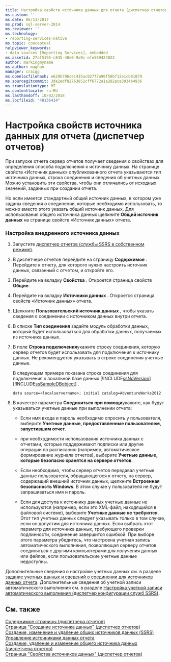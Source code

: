 ```yaml
---
title: Настройка свойств источника данных для отчета (диспетчер отчетов) | Документы Майкрософт
ms.custom: ''
ms.date: 06/13/2017
ms.prod: sql-server-2014
ms.reviewer: ''
ms.technology:
- reporting-services-native
ms.topic: conceptual
helpviewer_keywords:
- data sources [Reporting Services], embedded
ms.assetid: 27af5195-c845-40e0-9a9c-efe569424022
author: markingmyname
ms.author: maghan
manager: craigg
ms.openlocfilehash: e629b706cec435ac027f7a90f50bf12e1cb81879
ms.sourcegitcommit: 3da2edf82763852cff6772a1a282ace3034b4936
ms.translationtype: MT
ms.contentlocale: ru-RU
ms.lasthandoff: 10/02/2018
ms.locfileid: "48136414"
---
```

# <a name="configure-data-source-properties-for-a-report--report-manager"></a>Настройка свойств источника данных для отчета (диспетчер отчетов)
  При запуске отчета сервер отчетов получает сведения о свойствах для определения способа подключения к источнику данных. На странице свойств «Источник данных» опубликованного отчета указываются тип источника данных, строка соединения и сведения об учетных данных. Можно установить эти свойства, чтобы они отличались от исходных значений, заданных при создании отчета.  
  
 Но если имеется стандартный общий источник данных, в котором уже заданы сведения о соединении, которые необходимо использовать, то можно вместо этого указать общий источник данных. Для использования общего источника данных щелкните **Общий источник данных** на странице свойств «Источник данных» отчета.  
  
### <a name="to-configure-an-embedded-data-source"></a>Настройка внедренного источника данных  
  
1.  Запустите [диспетчер отчетов (службы SSRS в собственном режиме)](../report-manager-ssrs-native-mode.md).  
  
2.  В диспетчере отчетов перейдите на страницу **Содержимое** . Перейдите к отчету, для которого нужно настроить источник данных, связанный с отчетом, и откройте его.  
  
3.  Перейдите на вкладку **Свойства** . Откроется страница свойств **Общие**.  
  
4.  Перейдите на вкладку **Источники данных** . Откроется страница свойств «Источник данных» отчета.  
  
5.  Щелкните **Пользовательский источник данных** , чтобы указать сведения о соединении с источником данных внутри отчета.  
  
6.  В списке **Тип соединения** задайте модуль обработки данных, который будет использоваться для обработки данных, получаемых из источника данных.  
  
7.  В поле **Строка подключения**укажите строку соединения, которую сервер отчетов будет использовать для подключения к источнику данных. Не рекомендуется указывать в строке соединения учетные данные.  
  
     В следующем примере показана строка соединения для подключения к локальной базе данных [!INCLUDE[ssNoVersion](../../includes/ssnoversion-md.md)] [!INCLUDE[ssSampleDBobject](../../includes/sssampledbobject-md.md)] .  
  
    ```  
    data source=<localservername>; initial catalog=AdventureWorks2012  
    ```  
  
8.  В качестве параметра **Соединиться при помощи**укажите, как будут указываться учетные данные при выполнении отчета:  
  
    -   Если имя входа и пароль необходимо спросить у пользователя, выберите **Учетные данные, предоставленные пользователем, запустившим отчет**.  
  
    -   при необходимости использования источника данных с отчетами, которые поддерживают подписки или другие операции по расписанию (например, автоматическое формирование журнала отчетов), выберите **Учетные данные, которые безопасно хранятся на сервере отчетов**.  
  
    -   Если необходимо, чтобы сервер отчетов передавал учетные данные пользователя, обращающегося к отчету, на сервер, содержащий внешний источник данных, щелкните **Встроенная безопасность Windows**. В этом случае у пользователя не будут запрашиваться имя и пароль.  
  
    -   Если для доступа к источнику данных учетные данные не используются (например, если это XML-файл, находящийся в файловой системе), выберите **Учетные данные не требуются**. Этот тип учетных данных следует указывать только в том случае, если он допустим для источника данных. Если выбрать этот параметр для источника данных, требующего проверки подлинности, соединение завершится ошибкой. При выборе этого параметра убедитесь, что настроена учетная запись автоматического выполнения, позволяющая серверу отчетов соединяться с другими компьютерами для получения данных или файлов, если пользовательские учетные данные недоступны.  
  
 Дополнительные сведения о настройке учетных данных см. в разделе [задание учетных данных и сведений о соединении для источников данных отчета](specify-credential-and-connection-information-for-report-data-sources.md). Дополнительные сведения об учетной записи автоматического выполнения см. в разделе [Настройка учетной записи автоматического выполнения (диспетчер конфигурации служб SSRS)](../install-windows/configure-the-unattended-execution-account-ssrs-configuration-manager.md).  
  
## <a name="see-also"></a>См. также  
 [Содержимое страницы &#40;диспетчера отчетов&#41;](../contents-page-report-manager.md)   
 [Страница "Создание источника данных" (диспетчер отчетов)](../new-data-source-page-report-manager.md)   
 [Создание, изменение и удаление общих источников данных &#40;SSRS&#41;](create-modify-and-delete-shared-data-sources-ssrs.md)   
 [Управление источниками данных отчета](manage-report-data-sources.md)   
 [Создание, удаление и изменение общего источника данных &#40;диспетчера отчетов&#41;](../create-delete-or-modify-a-shared-data-source-report-manager.md)   
 [Страница "Свойства источников данных" (диспетчер отчетов)](../data-sources-properties-page-report-manager.md)  
  
  
